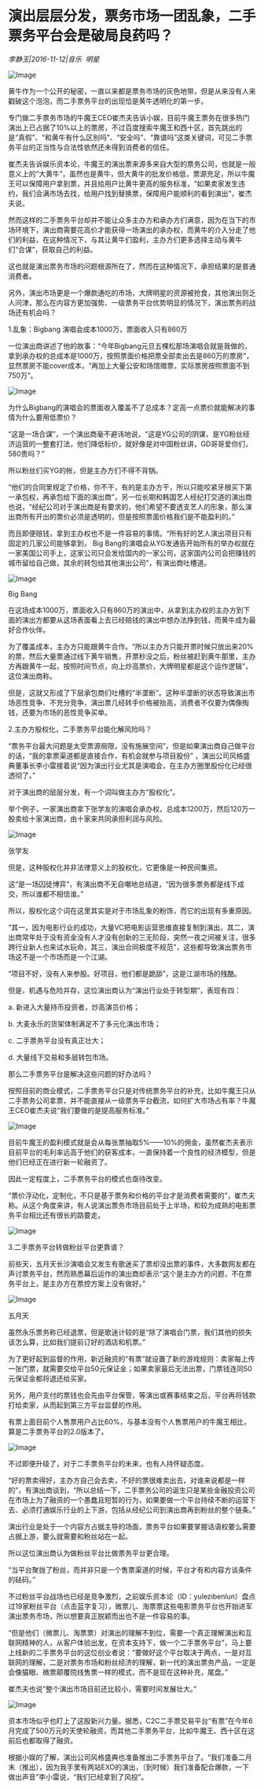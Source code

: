 # 演出层层分发，票务市场一团乱象，二手票务平台会是破局良药吗？

*李静玉|2016-11-12|音乐 
                                                明星*

![Image](http://static.ylzbl.com/uploads/ueditor/php/upload/image/20170720/1500523094293883.jpeg)

黄牛作为一个公开的秘密，一直以来都是票务市场的灰色地带，但是从来没有人来戳破这个泡泡，而二手票务平台的出现恰是黄牛透明化的第一步。

专门做二手票务市场的牛魔王CEO崔杰夫告诉小娱，目前牛魔王票务在很多热门演出上已占据了10%以上的票房，不过百度搜索牛魔王和西十区，首先跳出的是“真假”、“和黄牛有什么区别吗”、“安全吗”、“靠谱吗”这类关键词，可见二手票务平台的正当性与合法性依然还未得到消费者的信任。

崔杰夫告诉娱乐资本论，牛魔王的演出票来源多来自大型的票务公司，也就是一般意义上的“大黄牛”，虽然也是黄牛，但大黄牛的批发价格低，票源充足，所以牛魔王可以保障用户拿到票，并且给用户比黄牛更高的服务标准，“如果卖家发生违约，我们会满市场去找，给用户找到替换票，保障用户能顺利的看到演出”，崔杰夫说。

然而这样的二手票务平台却并不能让众多主办方和承办方们满意，因为在当下的市场环境下，演出商需要花高价才能获得一场演出的承办权，而黄牛的介入分走了他们的利益，在这种情况下，与其让黄牛们盈利，主办方们更多选择主动与黄牛们“合谋”，获取自己的利益。

这也就是演出票务市场的问题根源所在了，然而在这种情况下，承担结果的是普通消费者。

另外，演出市场更是一个爆款通吃的市场，大牌明星的资源被抢食，其他演出则乏人问津，那么在内容方更加强势、一级票务平台优势明显的情况下，演出票务的战场还有机会吗？

1.乱象：Bigbang 演唱会成本1000万，票面收入只有860万

一位演出商讲述了他的故事：“今年Bigbang元旦五棵松那场演唱会就是我做的，拿到承办权的总成本是1000万，按照票面价格把票全部卖出去是860万的票房”，显然票房不能cover成本，“再加上大量公安和场馆赠票，实际票房按照票面不到750万”。

![Image](http://p9.pstatp.com/large/2ed80001bf996c5b6e13)

为什么Bigbang的演唱会的票面收入覆盖不了总成本？定高一点票价就能解决的事情为什么要用低票价？

“这是一场合谋”，一个演出商毫不避讳地说，“这是YG公司的阴谋，是YG粉丝经济运营的一整套打法，他们降低标价，就好像是对中国粉丝讲，GD哥哥爱你们，580贵吗？”

所以粉丝们买YG的帐，但是主办方们不得不背锅。

“他们的合同里规定了价格，你不干，有的是主办方干，所以只能咬紧牙根买下第一承包权，再承包给下面的演出商”，另一位长期和韩国艺人经纪打交道的演出商也说，“经纪公司对于演出商是有要求的，他们希望不要透支艺人的形象，那么演出商所有开出的票价必须是透明的，但是按照票面价格我们是不能盈利的。”

而且即便赔钱，拿到主办权也不是一件容易的事情。“所有好的艺人演出项目只有固定的几家公司能够拿到， Big Bang的演唱会从YG发通告开始所有的举办权就在一家美国公司手上，这家公司只会发给国内的一家公司，这家国内公司会把赚钱的城市留给自己做，其余的转包给其他演出公司”，有演出商吐槽道。

![Image](http://p3.pstatp.com/large/2ee40001bfd9624a6a6e)

Big Bang

在这场成本1000万，票面收入只有860万的演出中，从拿到主办权的主办方到下面的演出方都要从这场表面看上去已经赔钱的演出中想办法挣到钱，而黄牛成为最好合作伙伴。

为了覆盖成本，主办方只能跟黄牛合作。“所以主办方只能开票时候只放出来20%的票，然后大量票通过线下黄牛销售，开票秒没之后，粉丝被赶到黄牛那里，主办方再跟黄牛一起，按照时间节点，向上炒高票价，大牌明星都是这个运作逻辑”，这位演出商称。

但是，这就又形成了下层承包商们吐槽的“半垄断”。这种半垄断的状态导致演出市场恶性竞争、不充分竞争，演出票几经转手价格被抬高，消费者不仅要为偶像掏钱，还要为市场的恶性竞争买单。

2.主办方股权化，二手票务平台能化解风险吗？

“票务平台最大问题是太受票源局限，没有施展空间”，但是如果演出商自己做平台的话，“我的拿票渠道都是直接合作，有机会就参与项目股份” ，演出公司风格盛典董事长李小雷接着说“因为演出行业尤其是演唱会，在主办方圈里股份化已经很透彻了。”

对于演出商的层层分发，有一个词叫做主办方“股权化”。

举个例子，一家演出商拿下张学友的演唱会承办权，总成本1200万，然后120万一股卖给十家演出商，由十家来共同承担利润与风险。

![Image](http://p3.pstatp.com/large/2edb0001c100877b1666)

张学友

但是，这种股权化并非法律意义上的股权化，它更像是一种民间集资。

这“是一场囚徒博弈”，有演出商不无自嘲地总结道，“因为很多票务都是线下成交，所以谁都不相信谁。”

所以，股权化这个词在这里其实是对于市场乱象的粉饰，而它的出现有多重原因。

“其一，因为电影行业的成功，大量VC把电影运营思维直接复制到演出，其二，演出商常年处于没有资金没有人才没有创新的三无阶段，突然一夜之间被关注，很多跨行业新人也来试水玩命，其三，演出合同极度不规范”，这些都导致演出票务市场这不是一个市场而是一个江湖。

“项目不好，没有人来参股。好项目，他们都是跪舔”，这是江湖市场的残酷。

但是，机遇与危险并存，这位演出商认为“演出行业处于转型期”，表现有四：

a. 新进入大量持币投资者，炒高演员价格；

b. 大麦永乐的货架体制满足不了多元化演出市场；

c. 二手票务平台没有真正壮大；

d. 大量线下交易和多层转包市场。

那么二手票务平台是解决这些问题的好办法吗？

按照目前的商业模式，二手票务平台只是对传统票务平台的补充，比如牛魔王只从二手票务公司拿票，并不能直接从一级票务平台截流，如何扩大市场占有率？牛魔王CEO崔杰夫说“我们要做的是提高服务标准。”

![Image](http://p1.pstatp.com/large/2edb0001c102431d1eb0)

目前牛魔王的盈利模式就是会从每张票抽取5%——10%的佣金，虽然崔杰夫表示目前平台的毛利率远高于他们的获客成本，一直保持着一个良性的经济模型，但是他们已经正在进行新一轮融资了。

因此一定程度上，二手票务平台的模式也亟待改变。

“票价浮动化，定制化，不只是基于票务和价格的平台才是消费者需要的”，崔杰夫称。从这个角度来讲，有人说演出票务市场目前处于上半场，和较为成熟的电影票务平台相比还有很长的路要走。

![Image](http://p3.pstatp.com/large/2ee20001c0b707b124f2)

3.二手票务平台转做粉丝平台更靠谱？

前些天，五月天长沙演唱会又发生有歌迷买了票却没出票的事件，大多数网友都在声讨票务平台，然而熟悉幕后运作的演出商却表示“这个是主办方的问题，不在票务平台上，是主办方在票控方案上没有做好。”

![Image](http://p3.pstatp.com/large/2ee5000049962cbb5b3f)

五月天

虽然永乐票务称已经退票，但是歌迷计较的是“除了演唱会门票，我们其他的损失该怎么算，比如我们提前订好的酒店和机票。”

为了更好起到监督的作用，新近融资的“有票”就设置了新的游戏规则：卖家每上传一张门票，就需要交给平台50元保证金；如果卖家最后无法出票，门票钱连同50元保证金都将退还给买家。

另外，用户支付的票钱也会先由平台保管，等演出或赛事结束之后，平台再将钱款打给卖家，从而起到第三方平台监督的作用。

有票上面目前个人售票用户占比60%，与基本没有个人售票用户的牛魔王相比，算是二手票务平台的2.0版本了。

![Image](http://p1.pstatp.com/large/2ee500004995b8f4cae6)

不过即便升级了，对于二手票务平台的未来，也有人持怀疑态度。

“好的票卖得好，主办方自己会去卖，不好的票很难卖出去，对谁来说都是一样的”，有演出商谈到，“所以总结一下，二手票务公司的诞生只是某些金融投资公司在市场上为了融资的一个愚蠢且短暂的行为，如果要做一个平台持续不断的运营下去、必须打通娱乐行业的上下游，包括从经纪公司到演出商再到粉丝的整个链条。”

演出行业是处于一个内容方占据主导的场面，票务平台如果要掌握话语权要么需要占据上游，要么就需要和粉丝站在一起。

所以这位演出商认为做粉丝平台比做票务平台更合理。

“当平台聚拢了粉丝，而并非只是一个售票渠道的时候，平台才有和内容方谈条件的砝码。”

不过粉丝平台战场也已经是竞争激烈，之前娱乐资本论（ID：yulezibenlun）盘点过19家粉丝平台（点击蓝字复习），微票儿、淘票票这些电影票务平台也开始进军演出票务市场，所以想要真正脱颖而出也不是一件容易的事。

“但是他们（微票儿、淘票票）对演出的理解不到位，需要一个真正理解演出和互联网精神的人，从客户体验出发，在资本支持下，做一个二手票务平台”，马上要上线新的二手票务平台的这位创业者说：“要做好这个平台取决于两点，一是对互联网的理解，二是对票务市场和粉丝经济的理解，新一代的演出票务产品，一定是会像猫眼、微票颠覆院线售票一样的模式，而不是现在这种补充，尾盘。”

崔杰夫也说“整个演出市场目前还比较小，需要时间发展壮大。”

![Image](http://p3.pstatp.com/large/2ee100026f27e282ae44)

资本市场似乎也盯上了这股新兴力量。据悉，C2C二手票交易平台“有票”在今年6月完成了500万元的天使轮融资，而其他二手票务平台，比如牛魔王、西十区在这前后也都取得了融资。

根据小娱的了解，演出公司风格盛典也准备推出二手票务平台了。“我们准备二月末（推出），因为我手里有两站EXO的演出，（到时候）我们准备配合爆款，一下做出声音”李小雷说，“我们已经拿到了风投”。

